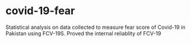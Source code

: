 # covid-19-fear
Statistical analysis on data collected to measure fear score of Covid-19 in Pakistan using FCV-19S. Proved the internal reliablity of FCV-19
